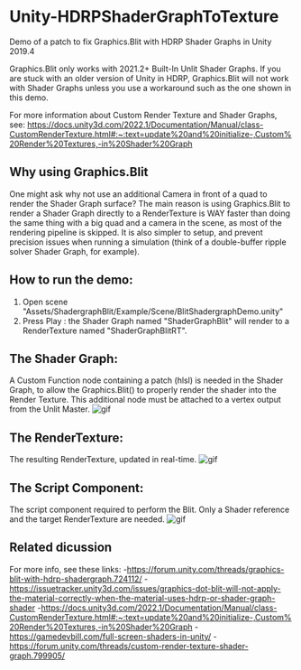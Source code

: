 # Unity-HDRPShaderGraphToTexture
Demo of a patch to fix Graphics.Blit with HDRP Shader Graphs in Unity 2019.4

Graphics.Blit only works with 2021.2+ Built-In Unlit Shader Graphs. If you are
stuck with an older version of Unity in HDRP, Graphics.Blit will not work with
Shader Graphs unless you use a workaround such as the one shown in this demo.

For more information about Custom Render Texture and Shader Graphs, see:
https://docs.unity3d.com/2022.1/Documentation/Manual/class-CustomRenderTexture.html#:~:text=update%20and%20initialize-,Custom%20Render%20Textures,-in%20Shader%20Graph

## Why using Graphics.Blit

One might ask why not use an additional Camera in front of a quad to render the
Shader Graph surface? The main reason is using Graphics.Blit to render a Shader
Graph directly to a RenderTexture is WAY faster than doing the same thing with
a big quad and a camera in the scene, as most of the rendering pipeline is
skipped. It is also simpler to setup, and prevent precision issues when running
a simulation (think of a double-buffer ripple solver Shader Graph, for
example).

## How to run the demo:

1) Open scene "Assets/ShadergraphBlit/Example/Scene/BlitShadergraphDemo.unity"
2) Press Play : the Shader Graph named "ShaderGraphBlit" will render to a RenderTexture named "ShaderGraphBlitRT".

## The Shader Graph:
A Custom Function node containing a patch (hlsl) is needed in the Shader Graph, to allow the Graphics.Blit() to properly render the shader into the Render Texture.
This additional node must be attached to a vertex output from the Unlit Master.
![gif](https://i.imgur.com/40PMUoU.png)


## The RenderTexture:
The resulting RenderTexture, updated in real-time.
![gif](https://i.imgur.com/vxgVYcB.png)


## The Script Component:
The script component required to perform the Blit.
Only a Shader reference and the target RenderTexture are needed.
![gif](https://i.imgur.com/ZGhajNh.png)


## Related dicussion
For more info, see these links:
-https://forum.unity.com/threads/graphics-blit-with-hdrp-shadergraph.724112/
-https://issuetracker.unity3d.com/issues/graphics-dot-blit-will-not-apply-the-material-correctly-when-the-material-uses-hdrp-or-shader-graph-shader
-https://docs.unity3d.com/2022.1/Documentation/Manual/class-CustomRenderTexture.html#:~:text=update%20and%20initialize-,Custom%20Render%20Textures,-in%20Shader%20Graph
-https://gamedevbill.com/full-screen-shaders-in-unity/
-https://forum.unity.com/threads/custom-render-texture-shader-graph.799905/